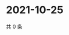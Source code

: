 # 2021-10-25

共 0 条

<!-- BEGIN -->
<!-- 最后更新时间 Mon Oct 25 2021 03:11:53 GMT+0800 (China Standard Time) -->

<!-- END -->
